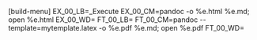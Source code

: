 [build-menu]
EX_00_LB=_Execute
EX_00_CM=pandoc -o %e.html %e.md; open %e.html
EX_00_WD=
FT_00_LB=
FT_00_CM=pandoc --template=mytemplate.latex -o %e.pdf %e.md; open %e.pdf
FT_00_WD=
